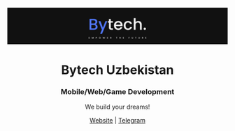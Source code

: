 <a href="https://bytech.uz"><img src="./profile/banner.png" alt="Bytech's Hero Image"></a>

<p align="center"><h1 align="center">Bytech Uzbekistan</h1></p>

<p align="center"><h3 align="center">Mobile/Web/Game Development</h3></p>

<p align="center">We build your dreams!</p>

<p align="center"><a href="https://bytech.uz">Website</a> | <a href="https://t.me/bytechuz">Telegram</a></p>
